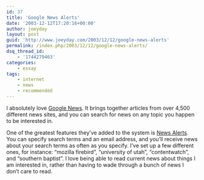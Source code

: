 ```yaml
---
id: 37
title: 'Google News Alerts'
date: '2003-12-12T17:20:16+00:00'
author: joeyday
layout: post
guid: 'http://www.joeyday.com/2003/12/12/google-news-alerts'
permalink: /index.php/2003/12/12/google-news-alerts/
dsq_thread_id:
    - '1744279463'
categories:
    - essay
tags:
    - internet
    - news
    - recommended
---
```


I absolutely love [Google News](http://news.google.com). It brings together articles from over 4,500 different news sites, and you can search for news on any topic you happen to be interested in.

One of the greatest features they’ve added to the system is [News Alerts](http://www.google.com/newsalerts). You can specify search terms and an email address, and you’ll receive news about your search terms as often as you specify. I’ve set up a few different ones, for instance: “mozilla firebird”, “university of utah”, “contentwatch”, and “southern baptist”. I love being able to read current news about things I am interested in, rather than having to wade through a bunch of news I don’t care to read.